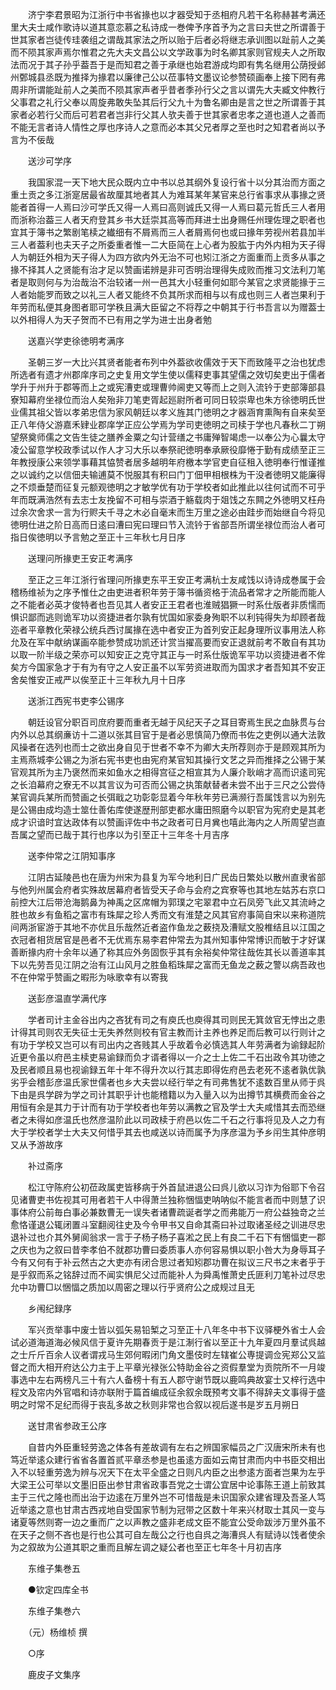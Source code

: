 <!-- { "loadSidebar": true } -->
　　济宁李君景昭为江浙行中书省掾也以才器受知于丞相府凡若干名称赫甚考满还里大夫士咸作歌诗以道其意恋慕之私诗成一巻俾予序首予为之言曰夫世之所谓善于世其家者岂徒传珪袭组之谓哉其家法之所以贻于后者必将继志承训图以趾前人之美而不陨其家声焉尔惟君之先大夫文昌公以文学政事为时名卿其家则官规夫人之所取法而况于其子孙乎葢吾于是而知君之善于承继也始君游成均即有隽名继用公荫授邺州鄄城县丞既为推择为掾君以廉律己公以莅事特文墨议论参赞硕画奉上接下罔有弗周非所谓能趾前人之美而不陨其家声者乎昔者季孙行父之言以谓先大夫臧文仲教行父事君之礼行父奉以周旋弗敢失坠其后行父九十为鲁名卿由是言之世之所谓善于其家者必若行父而后可若君者岂非行父其人欤夫善于世其家者忠孝之道也道人之善而不能无言者诗人情性之厚也序诗人之意而必本其父兄者厚之至也时之知君者尚以予言为不佞哉

　　送沙可学序

　　我国家混一天下地大民众既内立中书以总其纲外复设行省十以分其治而方面之重土贡之多江浙寔居最省故厘其地者其人为难耳某年某官来总行省事求从事掾之贤能者首得一人焉曰沙可学氏又得一人焉曰高则诚氏又得一人焉曰葛元哲氏三人者用而浙称治葢三人者天府登其乡书大廷崇其高等而拜进士出身赐任州理佐理之职者也宜其于簿书之繁剧笔椟之纎细有不屑焉而三人者屑焉何也或曰掾年劳视州若县加半三人者葢利也夫天子之所委重者惟一二大臣简在上心者为股肱于内外内相为天子得人为朝廷外相为天子得人为四方欲内外无治不可也矧江浙之方面重而上贡多从事之掾不择其人之贤能有治才足以赞画诺辨是非可否明治理得失成败而推习文法利刀笔者是取则何与为治哉治不治较诸一州一邑其大小轻重何如耶今某官之求贤能掾于三人者始能罗而致之以礼三人者又能终不负其所求而相与以有成也则三人者岂果利于年劳而私便其身图者耶可学秩且满大臣留之不将荐之中朝其于行书吾言以为赠葢士以外相得人为天子贺而不已有用之学为进士出身者勉

　　送嘉兴学吏徐徳明考满序

　　圣朝三岁一大比兴其贤者能者布列中外葢欲收儒效于天下而致隆平之治也犹虑所选者有遗才州郡庠序司之史复用文学生使以儒释吏事其望儒之效切矣吏出于儒者学升于州升于郡等而上之或宪漕吏或理曹帅阃吏又等而上之则入流钤于吏部簿部县寮知幕府坐禄位而治人矣殆非刀笔吏胥起廵尉所者可同日较崇卑也朱方徐徳明氏世业儒其祖父皆以孝弟忠信为家风朝廷以孝义旌其门徳明之才器涵育熏陶有自来矣至正八年侍父游嘉禾肄业郡庠学正应公学焉为学司吏徳明之司椟于学也凡春秋二丁朔望祭奠师儒之文告生徒之膳养金粟之勾计营缮之书庸殚智竭虑一以奉公为心曩太守凌公留意学校政季试以作人才习大乐以奉祭祀徳明奉承厥役靡惓于勤有成绩至正三年教授康公来领学事藉其恊赞者居多越明年府檄本学官吏自征租入徳明奉行惟谨推之以诚约之以信佃夫输逋莫不悦服其有积曰门丁佃甲相根株为干没者徳明又能廉得之不烦垂楚而征复元额观徳明之才敏学优有功于学校者如此推此以往何试而不可乎年而既满浩然有去志士友挽留不可相与崇酒于觞载肉于爼饯之东闗之外徳明又枉舟过余次舍求一言为行赆夫千寻之木必自毫末而生万里之途必由跬步而始继自今将见徳明仕进之阶日高而日逺曰漕曰宪曰理曰节入流钤于省部吾所谓坐禄位而治人者可指日俟徳明以予言勉之至正十三年秋七月日序

　　送理问所掾吏王安正考满序

　　至正之三年江浙行省理问所掾吏东平王安正考满杭士友咸饯以诗诗成巻属于会稽杨维祯为之序予惟仕之由吏进者积年劳于簿书循资格于流品者常才之所能而能人之不能者必英才俊特者也吾见其人者安正王君者也淮贼猖獗一时系仕版者非质懦而惧识鄙而逃则诡军功以资捷进者尔孰有忧国如家委身殉职不以利钝得失为却顾者哉迩者平章教化荣禄公统兵西讨属掾在选中者安正为首列安正起身理所议事用法人称允及在军中献纳谋画卒能参赞成功凯还计赏当擢高要而安正退就前考不敢自有其功以取一阶半级之荣亦可以知安正之克守其正与一时系仕版诡军平功以资捷进者不侔矣方今国家急才于有为有守之人安正虽不以军劳资进取而为国求才者吾知其不安正舍矣惟安正戒严以俟至正十三年秋九月十日序

　　送浙江西宪书吏李公锡序

　　朝廷设官分职百司庶府要而重者无越于风纪天子之耳目寄焉生民之血脉贯与台内外以总其纲亷访十二道以张其目官于是者必思慎简乃僚而书佐之吏例以通大法敦风操者在选列也而士之欲出身自见于世者不幸不为卿大夫所荐则亦于是顾观其所为主焉燕城李公锡之为浙右宪书吏也由宪府某官知其操行文艺之异而推择之公锡于某官观其所为主乃褒然而来如鱼水之相得宫征之相宣其为人廉介耿峭才高而识逺司宪之长洎幕府之寮无不以其言议为可否而公锡之执策献替者未尝不出于三尺之公尝侍某官调兵某所而赞画之长弭戢之功彰彰显着今年秋年劳已满濒行吾属饯言以为别先是公锡由成均造士筮仕善佑库使遂歴刑部吏都水庸田照磨今以职官为宪府史是其老成才识谙时宜达政体有以赞画评佐中书之政者可日月兾也嘻此海内之人所周望岂直吾属之望而已哉于其行也序以为引至正十三年冬十月吉序

　　送李仲常之江阴知事序

　　江阴古延陵邑也在唐为州宋为县复为军今地利日广民齿日繁处以散州直隶省部与他列州属会府者实殊故居幕府者皆受天子命与会府之宾寮等也其地左姑苏右京口前控大江后带沧海鹅鼻为神禹之区席帽为郭璞之宅翠君中立石凤旁飞此又其流峙之胜也故乡有鱼稻之富市有珠犀之珍人秀而文有淮楚之风其官府事简自宋以来称道院间两浙宦游于其地不亦优且乐哉然近者盗作鱼龙之薮挠及漕赋文股椎结且以江国之衣冠者相货居官是邑者不无优焉东易李君仲常去为其州知事仲常博识而敏于才好谋善断掾内府十余年以通了称其应外务固恢乎其有余裕矣仲常往哉佐其长以善道率其下以先劳吾见江阴之治有江山风月之胜鱼稻珠犀之富而无鱼龙之薮之警以病吾政也不在仲常乎赞画之暇形为咏歌幸有以寄我

　　送彭彦温直学满代序

　　学者司计主金谷出内之吝犹有司之有庾氏也庾得其司则民无箕敛官无悖出之患计得其司则农无失征士无失养然则校有官主教而计主养也养足而后教可以行则计之有功于学校又岂可以有司出内之吝贱其人乎故着令必慎选其人年劳满者为谕録起阶近更令虽以府邑主椟吏易谕録而负才谞者得以一介之士上佐二千石出政令其功徳之及民者顺且易也视谕録五年十年不得升次以行其志即得佐府邑去老死不逺者孰优孰劣乎会稽彭彦温氏家世儒者也乡大夫尝以经行举之有司弗售犹不逺数百里从师于呉下由是呉学辟为学之司计其职乎计也能稽籍以为入量入以为出撙节其横费而金谷之用恒有余是其力于计而有功于学校者也年劳以满教之官及学士大夫咸惜其去而恐继者之未得如彦温氏也然彦温阶此以司政椟于府邑以佐二千石之行事将见及人之力有大于学校者学士大夫又何惜乎其去也咸送以诗而属予为序彦温为予乡闬生其仲彦明又从予游故序

　　补过斋序

　　松江守陈府公初莅政属吏皆移病于外首鼠进退公曰呉儿欲以习诈为俗耶下令召见诸曹吏书佐视其可用者若干人中得萧兰独称悃愊吏呐呐似不能言者而中则慧了识事体府公前毎白事必兼数曹无一误失者诸曹疏诞者学之而弗能万一府公益独竒之兰愈恪谨退公辄闭置斗室翻阅往史及今令甲书又自命其斋曰补过取诸圣经之训进尽忠退补过也介其外舅阆翁求一言于子杨子杨子喜淞之民上有良二千石下有悃愊吏一郡之庆也为之叙曰昔李孝伯不就郡功曹曰委质事人亦何容易惧以职小咎大为身辱耳子今有又何有于补云然古之大吏亦有闭合思过者知矧郡功曹在拟议三尺书之末者乎于是乎叙而系之铭辞过而不闻实惧尼父过而能补人为舜禹惟萧史氏匪利刀笔补过尽忠允中功曹□以悃愊之质加以周密之理以行乎贤府公之成规过且无

　　乡闱纪録序

　　军兴贡举事中废士皆以弧矢易铅椠之习至正十八年冬中书下议驿梗外省士人会试必道海道海必候风信于夏许先期春贡于是江淛行省以至正十九年夏四月羣试呉越之士斤斤百余人议者谓戎马生郊何暇闭门角文墨伎时左辖崔公専提调佥宪郑公又监督之而大相开府达公力主于上平章光禄张公特助金谷之资假羣堂为贡院所不一月竣事选中左右两榜凡三十有六人备榜十有五人郡守谢节既以鹿鸣典故宴士又梓行选中程文及帘内外官唱和诗亦联附于篇首编成征余叙余既预考文事不得辞夫文事得于盛明之时常不足纪而得于丧乱多故之秋则非常也合叙以视后遂书是岁五月朔日

　　送甘肃省参政王公序

　　自昔内外臣重轻劳逸之体各有差故调有左右之辨国家幅员之广汉唐宋所未有也笃近举逺众建行省省各置首贰平章丞参是也虽逺方面如云南甘肃而内中书臣交相出入不以轻重劳逸为辨与况天下在太平全盛之日则凡内臣之出参逺方面者岂果为左乎大梁王公可举以文墨旧臣出参甘肃省政事吾党之士谓公宜居中论事陈王道上前致其主于三代之隆也而出治于边逺在万里外岂不可惜哉是未识国家众建省理及吾圣人笃近举逺之意也甘肃古西戎地自受国家节制为冠带之区数十年来兴材取士其风一变与诸夏等然则寄一边之重而广之以声教之盛非老成文臣不能宜公受命跋涉万里外虽不在天子之侧不吝也是行也公其可自左哉公之行也自呉之海漕呉人有赋诗以饯者使余为之叙故为公道其职之重而且解左调之疑公者也至正七年冬十月初吉序

　　东维子集巻五

　　●钦定四库全书

　　东维子集巻六

　　（元）杨维桢 撰

　　○序

　　鹿皮子文集序

